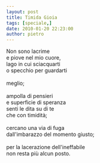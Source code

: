 ```yaml
---
layout: post
title: Timida Gioia
tags: [speciale,]
date: 2010-01-20 22:23:00
author: pietro
---
```

Non sono lacrime<br/>e piove nel mio cuore,<br/>lago in cui sciacquarti<br/>o specchio per guardarti<br/><br/>meglio;<br/><br/>ampolla di pensieri<br/>e superficie di speranza<br/>senti le dita su di te<br/>che con timidità;<br/><br/>cercano una via di fuga<br/>dall'imbarazzo del momento giusto;<br/><br/>per la lacerazione dell'ineffabile<br/>non resta più alcun posto.
